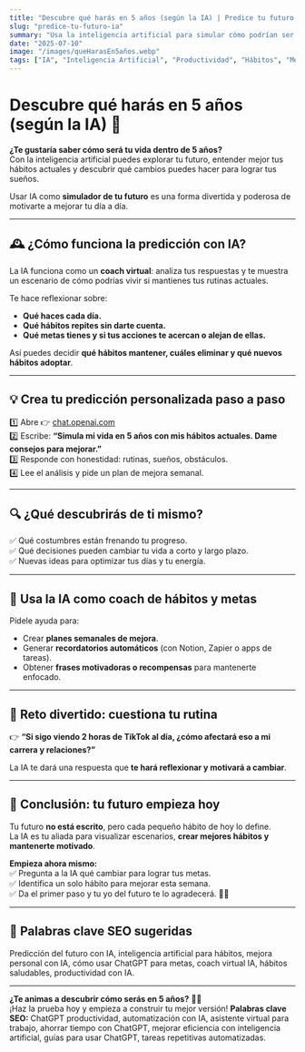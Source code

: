 ```yaml
---
title: "Descubre qué harás en 5 años (según la IA) | Predice tu futuro con inteligencia artificial"
slug: "predice-tu-futuro-ia"
summary: "Usa la inteligencia artificial para simular cómo podrían ser tus hábitos, metas y estilo de vida dentro de 5 años. Descubre cómo mejorar tu futuro desde hoy con IA."
date: "2025-07-10"
image: "/images/queHarasEn5años.webp"
tags: ["IA", "Inteligencia Artificial", "Productividad", "Hábitos", "Metas personales", "Autoconocimiento", "Crecimiento personal", "ChatGPT", "Futuro"]
---
```


# Descubre qué harás en 5 años (según la IA) 🔮

**¿Te gustaría saber cómo será tu vida dentro de 5 años?**  
Con la inteligencia artificial puedes explorar tu futuro, entender mejor tus hábitos actuales y descubrir qué cambios puedes hacer para lograr tus sueños.

Usar IA como **simulador de tu futuro** es una forma divertida y poderosa de motivarte a mejorar tu día a día.

---

## 🕰️ ¿Cómo funciona la predicción con IA?

La IA funciona como un **coach virtual**: analiza tus respuestas y te muestra un escenario de cómo podrías vivir si mantienes tus rutinas actuales.

Te hace reflexionar sobre:  
- **Qué haces cada día.**  
- **Qué hábitos repites sin darte cuenta.**  
- **Qué metas tienes y si tus acciones te acercan o alejan de ellas.**

Así puedes decidir **qué hábitos mantener, cuáles eliminar y qué nuevos hábitos adoptar**.

---

## 💡 Crea tu predicción personalizada paso a paso

1️⃣ Abre 👉 [chat.openai.com](https://chat.openai.com/)  
2️⃣ Escribe: **“Simula mi vida en 5 años con mis hábitos actuales. Dame consejos para mejorar.”**  
3️⃣ Responde con honestidad: rutinas, sueños, obstáculos.  
4️⃣ Lee el análisis y pide un plan de mejora semanal.

---

## 🔍 ¿Qué descubrirás de ti mismo?

✅ Qué costumbres están frenando tu progreso.  
✅ Qué decisiones pueden cambiar tu vida a corto y largo plazo.  
✅ Nuevas ideas para optimizar tus días y tu energía.

---

## 🚀 Usa la IA como coach de hábitos y metas

Pídele ayuda para:  
- Crear **planes semanales de mejora**.  
- Generar **recordatorios automáticos** (con Notion, Zapier o apps de tareas).  
- Obtener **frases motivadoras o recompensas** para mantenerte enfocado.

---

## 🎯 Reto divertido: cuestiona tu rutina

👉 **“Si sigo viendo 2 horas de TikTok al día, ¿cómo afectará eso a mi carrera y relaciones?”**

La IA te dará una respuesta que **te hará reflexionar y motivará a cambiar**.

---

## 🧩 Conclusión: tu futuro empieza hoy

Tu futuro **no está escrito**, pero cada pequeño hábito de hoy lo define.  
La IA es tu aliada para visualizar escenarios, **crear mejores hábitos y mantenerte motivado**.

**Empieza ahora mismo:**  
✅ Pregunta a la IA qué cambiar para lograr tus metas.  
✅ Identifica un solo hábito para mejorar esta semana.  
✅ Da el primer paso y tu yo del futuro te lo agradecerá. 🌟🚀

---

## 🔑 Palabras clave SEO sugeridas

Predicción del futuro con IA, inteligencia artificial para hábitos, mejora personal con IA, cómo usar ChatGPT para metas, coach virtual IA, hábitos saludables, productividad con IA.

---

**¿Te animas a descubrir cómo serás en 5 años?** 🔮✨  
¡Haz la prueba hoy y empieza a construir tu mejor versión!
**Palabras clave SEO:** ChatGPT productividad, automatización con IA, asistente virtual para trabajo, ahorrar tiempo con ChatGPT, mejorar eficiencia con inteligencia artificial, guías para usar ChatGPT, tareas repetitivas automatizadas.
